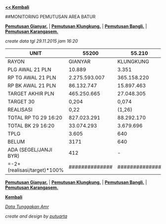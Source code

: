 <script>
  (function(i,s,o,g,r,a,m){i['GoogleAnalyticsObject']=r;i[r]=i[r]||function(){
  (i[r].q=i[r].q||[]).push(arguments)},i[r].l=1*new Date();a=s.createElement(o),
  m=s.getElementsByTagName(o)[0];a.async=1;a.src=g;m.parentNode.insertBefore(a,m)
  })(window,document,'script','//www.google-analytics.com/analytics.js','ga');

  ga('create', 'UA-70651201-1', 'auto');
  ga('send', 'pageview');

</script>

**[<< Kembali](http://areabatur.github.io/3mm.3atur/)**

##MONITORING PEMUTUSAN AREA BATUR

**[Pemutusan Gianyar.](https://github.com/areabatur/3mm.3atur/blob/master/tusbung/gianyar112015.markdown )** | 
**[Pemutusan Klungkung.](https://github.com/areabatur/3mm.3atur/blob/master/tusbung/klungkung112015.markdown )** | 
**[Pemutusan Bangli.](https://github.com/areabatur/3mm.3atur/blob/master/tusbung/bangli112015.markdown )** | 
**[Pemutusan Karangasem.](https://github.com/areabatur/3mm.3atur/blob/master/tusbung/karangasem112015.markdown )**

_create data tgl 29.11.2015 jam 16:20_

|            UNIT             |      55200      |     55.210     |     55.220     |     55.230      |      5.520      |
|-----------------------------|-----------------|----------------|----------------|-----------------|-----------------|
| RAYON                       | GIANYAR         |  KLUNGKUNG     |  BANGLI        |  KARANGASEM     |   AREA BATUR    |
| PLG AWAL 21 PLN             |  10.889         |  3.351         |  3.011         |  7.891          |  25.142         |
| RP TG AWAL 21 PLN           |  2.275.593.007  |  365.158.220   |  275.143.355   |  1.076.809.756  |  3.992.704.338  |
| RP BK AWAL 21 PLN           |  86.132.747     |  15.897.463    |  12.259.464    |  50.260.368     |  164.550.042    |
| TARGET AKHIR PLN            |  465.250.665    |  27.048.305    |  15.884.801    |  186.660.111    |  694.843.882    |
| TARGET 30                   |  0,204          |  0,074         |  0,058         |  0,173          |  0,174          |
| REALISASI                   |  0,22           |  (1,26)        |  (1,67)        |  (0,40)         |  (0,05)         |
|  TOTAL RP TG 29 16:20       |  827.023.291    |  88.292.170    |  58.360.856    |  447.498.898    |  1.421.175.215  |
|  TOTAL BK  29 16:20         |  33.074.293     |  3.679.696     |  2.895.000     |  20.107.697     |  59.756.686     |
|  TPLG                       |  3.605          |  640           |  821           |  2.783          |  7.849          |
| BELUM                       | 3171            |  640           |  756           |  2.592          |  7.159          |
| ADA (SEGEL/JANJI BYR)       | 412             |  -             |  169           |  169            |  750            |
| =-2+(realisasi/target)*100% | ##############  | ############## | ############## | ##############  | ##############  |




**[Pemutusan Gianyar.](https://github.com/areabatur/3mm.3atur/blob/master/tusbung/gianyar112015.markdown )** | 
**[Pemutusan Klungkung.](https://github.com/areabatur/3mm.3atur/blob/master/tusbung/klungkung112015.markdown )** | 
**[Pemutusan Bangli.](https://github.com/areabatur/3mm.3atur/blob/master/tusbung/bangli112015.markdown )** | 
**[Pemutusan Karangasem.](https://github.com/areabatur/3mm.3atur/blob/master/tusbung/karangasem112015.markdown )**

**[Kembali](http://areabatur.github.io/3mm.3atur/)**

_[Data Tunggakan Amr](https://github.com/areabatur/3mm.3atur/blob/master/tusbung/amr112015.markdown)_

_create and design by [putuarta](mailto:putuarta@gmail.com)_
